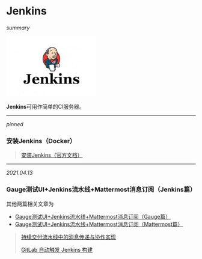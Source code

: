 # Jenkins

*summary*

<img src="./Jenkins.assets/839cb0157cf411cb5a035341438b5e01.jpg" alt="839cb0157cf411cb5a035341438b5e01" style="zoom:80%;" />

**Jenkins**可用作简单的CI服务器。

---

*pinned*

### 安装Jenkins（Docker）

> [安装Jenkins（官方文档）](https://www.jenkins.io/zh/doc/book/installing/)

---

*2021.04.13*

### Gauge测试UI+Jenkins流水线+Mattermost消息订阅（Jenkins篇）

其他两篇相关文章为

- [Gauge测试UI+Jenkins流水线+Mattermost消息订阅（Gauge篇）](../前端%20FrontEnd/Gauge.md/#gauge测试uijenkins流水线mattermost消息订阅gauge篇)
- [Gauge测试UI+Jenkins流水线+Mattermost消息订阅（Mattermost篇）](../应用%20Application/Mattermost.md/#gauge测试uijenkins流水线mattermost消息订阅mattermost篇)

> [持续交付流水线中的消息传递与协作实现](https://blog.csdn.net/weixin_40046357/article/details/106464610)
>
> [GitLab 自动触发 Jenkins 构建](https://www.jianshu.com/p/eeb15a408d88)